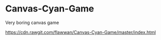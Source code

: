 Canvas-Cyan-Game
================

Very boring canvas game

https://cdn.rawgit.com/flawwan/Canvas-Cyan-Game/master/index.html
